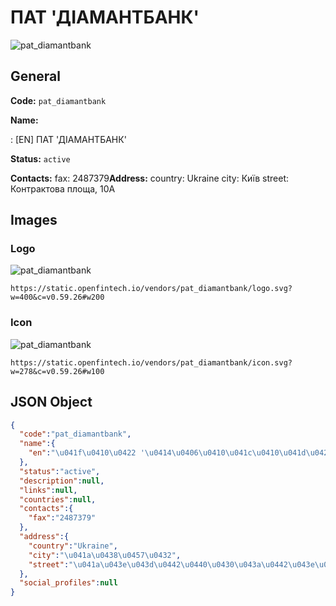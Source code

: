 
# ПАТ 'ДІАМАНТБАНК' 
![pat_diamantbank](https://static.openfintech.io/vendors/pat_diamantbank/logo.svg?w=400&c=v0.59.26#w200)  

## General 
 
**Code:** `pat_diamantbank` 
 
**Name:** 
 
:	[EN] ПАТ 'ДІАМАНТБАНК' 
 
**Status:** `active` 
 
**Contacts:** 
fax: 2487379**Address:** 
country: Ukraine 
city: Київ 
street: Контрактова площа, 10А 

## Images 

### Logo 
 
![pat_diamantbank](https://static.openfintech.io/vendors/pat_diamantbank/logo.svg?w=400&c=v0.59.26#w200)  

```
https://static.openfintech.io/vendors/pat_diamantbank/logo.svg?w=400&c=v0.59.26#w200
```  

### Icon 
 
![pat_diamantbank](https://static.openfintech.io/vendors/pat_diamantbank/icon.svg?w=278&c=v0.59.26#w100)  

```
https://static.openfintech.io/vendors/pat_diamantbank/icon.svg?w=278&c=v0.59.26#w100
```  

## JSON Object 

```json
{
  "code":"pat_diamantbank",
  "name":{
    "en":"\u041f\u0410\u0422 '\u0414\u0406\u0410\u041c\u0410\u041d\u0422\u0411\u0410\u041d\u041a'"
  },
  "status":"active",
  "description":null,
  "links":null,
  "countries":null,
  "contacts":{
    "fax":"2487379"
  },
  "address":{
    "country":"Ukraine",
    "city":"\u041a\u0438\u0457\u0432",
    "street":"\u041a\u043e\u043d\u0442\u0440\u0430\u043a\u0442\u043e\u0432\u0430 \u043f\u043b\u043e\u0449\u0430, 10\u0410"
  },
  "social_profiles":null
}
```  
